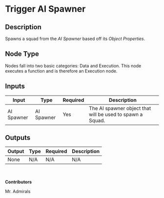 # Trigger AI Spawner

## Description
Spawns a squad from the *AI Spawner* based off its *Object Properties*.

## Node Type
Nodes fall into two basic categories: Data and Execution. This node executes a function and is therefore an Execution node.

## Inputs
| Input            | Type             | Required | Description												    |
|------------------|------------------|----------|--------------------------------------------------------------|
| AI Spawner | AI Spawner | Yes | The AI spawner object that will be used to spawn a Squad.  |

## Outputs
| Output            | Type             | Required | Description												    |
|------------------|------------------|----------|--------------------------------------------------------------|
| None | N/A | N/A | N/A |													     |

\
\
**Contributors**

Mr. Admirals